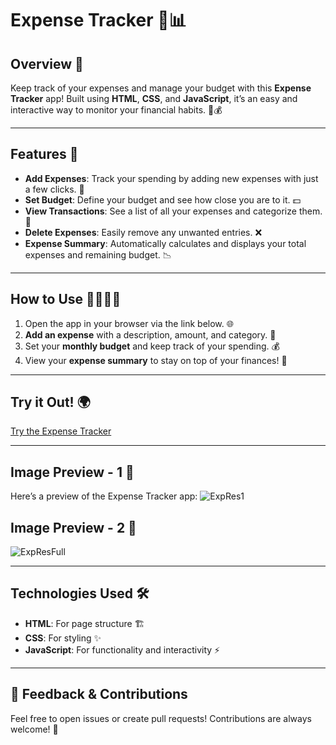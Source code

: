 # Expense Tracker 💸📊

## Overview 🌟
Keep track of your expenses and manage your budget with this **Expense Tracker** app! Built using **HTML**, **CSS**, and **JavaScript**, it’s an easy and interactive way to monitor your financial habits. 💼💰

---

## Features 🚀

- **Add Expenses**: Track your spending by adding new expenses with just a few clicks. 📝
- **Set Budget**: Define your budget and see how close you are to it. 💵
- **View Transactions**: See a list of all your expenses and categorize them. 📑
- **Delete Expenses**: Easily remove any unwanted entries. ❌
- **Expense Summary**: Automatically calculates and displays your total expenses and remaining budget. 📉

---

## How to Use 👨‍💻👩‍💻

1. Open the app in your browser via the link below. 🌐
2. **Add an expense** with a description, amount, and category. 🛒
3. Set your **monthly budget** and keep track of your spending. 💰
4. View your **expense summary** to stay on top of your finances! 🧾

---

## Try it Out! 🌍

[Try the Expense Tracker](https://handle-my-expenses.netlify.app)

---

## Image Preview - 1 📸

Here’s a preview of the Expense Tracker app:
![ExpRes1](https://github.com/user-attachments/assets/397d6b01-6ff2-4f00-bfad-ce5b8005b1f4)

## Image Preview - 2 📸
![ExpResFull](https://github.com/user-attachments/assets/18296c07-d871-4177-936f-788d232d3a72)


---

## Technologies Used 🛠️

- **HTML**: For page structure 🏗️
- **CSS**: For styling ✨
- **JavaScript**: For functionality and interactivity ⚡

---

## 💬 Feedback & Contributions
Feel free to open issues or create pull requests! Contributions are always welcome! 🙌
